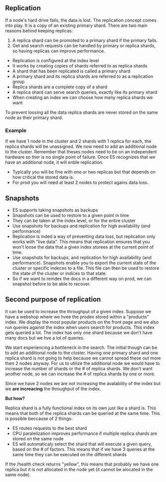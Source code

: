 ## Replication

If a node's hard drive fails, the data is lost. The replication concept comes into play. It is a copy of an existing primary shard. There are two main reasons behind keeping replicas:

1. A replica shard can be promoted to a primary shard if the primary fails.
2. Get and search requests can be handled by primary or replica shards, so having replicas can improve performance.

* Replication is configured at the index level
* It works by creating copies of shards referred to as replica shards
* A shard that has been replicated is called a primary shard
* A primary shard and its replica shards are referred to as a replication group
* Replica shards are a complete copy of a shard
* A replica shard can serve search queries, exactly like its primary shard
* When creating an index we can choose how many replica shards we want

To prevent loosing all the data replica shards are never stored on the same node as their primary shard. 

### Example

If we have 1 node in the cluster and 2 shards with 1 replica for each, the replica shards will be unassigned. We now need to add an additional node to the cluster. Remember that theses nodes need to be on an independent hardware so ther is no single point of failure. Once ES recognizes that we have an additional node, it will enble replication.

* Typically you will be fine with one or two replicas but that depends on how critical the stored data is.
* For prod you will need at least 2 nodes to protect agains data loss.

## Snapshots

* ES supports taking snapshots as backups
* Snapshots can be used to restore to a given point in time
* They can be taken at the index level, or for the entire cluster
* Use snapshots for backups and replication for high availability (and performance)
* Replication is inded a way of preventing data loss, but replication only works with "live data". This means that replication ensures that you won't loose the data that a given index storees at the current point of time.
* Use snapshots for backups, and replication for high availability (and performance). Snapshots enable you to export the current state of the cluster or specific indeces to a file. This file can then be used to restore the state of the cluster or indices to that state. 
* So if we want to reindex the docs in a different way on prod, we can snapshot before to be able to recover.

## Second purpose of replication

It can be used to increase the throughput of a given index. Suppose we have a webshop where we hvee the prodex stored within a "products" index. We display the most popular products on the front page and we also run queries against the index when users search for products. This index gets queried a lot. The index has only one shard because we don't have many docs but we hve a lot of queries. 

We start experiencing a bottleneck in the search. The initial though can be to add an additional node to the cluster. Having one primary shard and one replica shard is not going to help because we cannot spread these out more then 2 nodes anyway. For us to utilize the additional node we would have to increase the number of shards or the # of replica shards. We don't want another node, so we can increase the # of replica shards by one or more. 

Since we have 2 nodes we are not increasing the avalability of the index but we **are increacing** the throughput of the index. 

**But how?**

Replica shard is a fully functional index on its own just like a shard is. This means that both of the replica shards can be queried at the same time. This is possible beccause of 2 things:

* ES routes requests to the best shard
* CPU paralelization improves performance if multiple replica shards are stored on the same node
* ES will automaticaly select the shard that will execute a given query, based on the # of factors. This means that if we have 3 queries at the same time they can be executed on the different shards

If the /health check returns "yellow", this means that probably we have one replica but it is not allocated in the node yet (it cannot be alocated in the same node).

